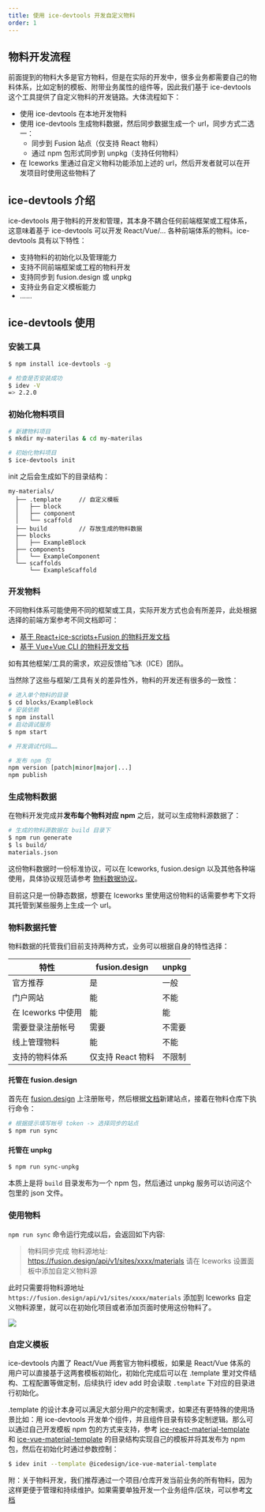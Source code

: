 ```yaml
---
title: 使用 ice-devtools 开发自定义物料
order: 1
---
```


## 物料开发流程

前面提到的物料大多是官方物料，但是在实际的开发中，很多业务都需要自己的物料体系，比如定制的模板、附带业务属性的组件等，因此我们基于 ice-devtools 这个工具提供了自定义物料的开发链路。大体流程如下：

- 使用 ice-devtools 在本地开发物料
- 使用 ice-devtools 生成物料数据，然后同步数据生成一个 url，同步方式二选一：
  - 同步到 Fusion 站点（仅支持 React 物料）
  - 通过 npm 包形式同步到 unpkg（支持任何物料）
- 在 Iceworks 里通过自定义物料功能添加上述的 url，然后开发者就可以在开发项目时使用这些物料了

## ice-devtools 介绍

ice-devtools 用于物料的开发和管理，其本身不耦合任何前端框架或工程体系，这意味着基于 ice-devtools 可以开发 React/Vue/... 各种前端体系的物料。ice-devtools 具有以下特性：

- 支持物料的初始化以及管理能力
- 支持不同前端框架或工程的物料开发
- 支持同步到 fusion.design 或 unpkg
- 支持业务自定义模板能力
- ……

## ice-devtools 使用

### 安装工具

```bash
$ npm install ice-devtools -g

# 检查是否安装成功
$ idev -V
=> 2.2.0
```

### 初始化物料项目

```bash
# 新建物料项目
$ mkdir my-materilas & cd my-materilas

# 初始化物料项目
$ ice-devtools init
```

init 之后会生成如下的目录结构：

```
my-materials/
  ├── .template     // 自定义模板
  │   ├── block
  │   ├── component
  │   └── scaffold
  ├── build         // 存放生成的物料数据
  ├── blocks
  │   ├── ExampleBlock
  ├── components
  │   └── ExampleComponent
  └── scaffolds
      └── ExampleScaffold
```

### 开发物料

不同物料体系可能使用不同的框架或工具，实际开发方式也会有所差异，此处根据选择的前端方案参考不同文档即可：

- [基于 React+ice-scripts+Fusion 的物料开发文档](https://www.yuque.com/ice-team/wiki/ywg4hf)
- [基于 Vue+Vue CLI 的物料开发文档](https://www.yuque.com/ice-team/wiki/xqg0g6)

如有其他框架/工具的需求，欢迎反馈给飞冰（ICE）团队。

当然除了这些与框架/工具有关的差异性外，物料的开发还有很多的一致性：

```bash
# 进入单个物料的目录
$ cd blocks/ExampleBlock
# 安装依赖
$ npm install
# 启动调试服务
$ npm start

# 开发调试代码……

# 发布 npm 包
npm version [patch|minor|major|...]
npm publish
```

### 生成物料数据

在物料开发完成并**发布每个物料对应 npm** 之后，就可以生成物料源数据了：

```bash
# 生成的物料源数据在 build 目录下
$ npm run generate
$ ls build/
materials.json
```

这份物料数据时一份标准协议，可以在 Iceworks, fusion.design 以及其他各种端使用，具体协议规范请参考 [物料数据协议](https://www.yuque.com/ice-team/wiki/ay2251)。

目前这只是一份静态数据，想要在 Iceworks 里使用这份物料的话需要参考下文将其托管到某些服务上生成一个 url。

### 物料数据托管

物料数据的托管我们目前支持两种方式，业务可以根据自身的特性选择：

| 特性             |   fusion.design   |   unpkg       |
|-----------------|-------------------|---------------|
|  官方推荐        |   是              |    一般        |
|  门户网站     |   能                 |    不能        |
|在 Iceworks 中使用 |   能             |    能         |
|  需要登录注册帐号  |   需要            |    不需要       |
|  线上管理物料      |  能               |    不能        |
|  支持的物料体系     | 仅支持 React 物料 |   不限制       |

#### 托管在 fusion.design

首先在 [fusion.design](https://fusion.design) 上注册账号，然后根据[文档](https://fusion.design/help.html#dev-create-site)新建站点，接着在物料仓库下执行命令：

```bash
# 根据提示填写帐号 token -> 选择同步的站点
$ npm run sync
```

#### 托管在 unpkg

```bash
$ npm run sync-unpkg
```

本质上是将 `build` 目录发布为一个 npm 包，然后通过 unpkg 服务可以访问这个包里的 json 文件。

### 使用物料

`npm run sync` 命令运行完成以后，会返回如下内容:

> 物料同步完成
> 物料源地址: https://fusion.design/api/v1/sites/xxxx/materials
> 请在 Iceworks 设置面板中添加自定义物料源

此时只需要将物料源地址 `https://fusion.design/api/v1/sites/xxxx/materials` 添加到 Iceworks 自定义物料源里，就可以在初始化项目或者添加页面时使用这份物料了。

![](https://img.alicdn.com/tfs/TB1o4AyxXzqK1RjSZFCXXbbxVXa-1740-1200.png)


### 自定义模板

ice-devtools 内置了 React/Vue 两套官方物料模板，如果是 React/Vue 体系的用户可以直接基于这两套模板初始化，初始化完成后可以在 .template 里对文件结构、工程配置等做定制，后续执行 idev add 时会读取 `.template` 下对应的目录进行初始化。

.template 的设计本身可以满足大部分用户的定制需求，如果还有更特殊的使用场景比如：用 ice-devtools 开发单个组件，并且组件目录有较多定制逻辑。那么可以通过自己开发模板 npm 包的方式来支持，参考 [ice-react-material-template](https://github.com/alibaba/ice/tree/master/templates/ice-react-material-template) 和 [ice-vue-material-template](https://github.com/alibaba/ice/tree/master/templates/ice-vue-material-template) 的目录结构实现自己的模板并将其发布为 npm 包，然后在初始化时通过参数控制：

```bash
$ idev init --template @icedesign/ice-vue-material-template
```

附：关于物料开发，我们推荐通过一个项目/仓库开发当前业务的所有物料，因为这样更便于管理和持续维护。如果需要单独开发一个业务组件/区块，可以参考[文档](https://www.yuque.com/ice-team/wiki/mmgkb5)
